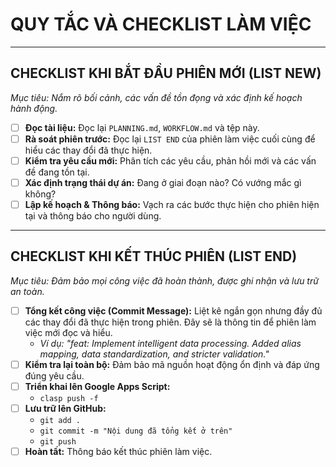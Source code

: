 # QUY TẮC VÀ CHECKLIST LÀM VIỆC

---

## CHECKLIST KHI BẮT ĐẦU PHIÊN MỚI (LIST NEW)

*Mục tiêu: Nắm rõ bối cảnh, các vấn đề tồn đọng và xác định kế hoạch hành động.*

- [ ] **Đọc tài liệu:** Đọc lại `PLANNING.md`, `WORKFLOW.md` và tệp này.
- [ ] **Rà soát phiên trước:** Đọc lại `LIST END` của phiên làm việc cuối cùng để hiểu các thay đổi đã thực hiện.
- [ ] **Kiểm tra yêu cầu mới:** Phân tích các yêu cầu, phản hồi mới và các vấn đề đang tồn tại.
- [ ] **Xác định trạng thái dự án:** Đang ở giai đoạn nào? Có vướng mắc gì không?
- [ ] **Lập kế hoạch & Thông báo:** Vạch ra các bước thực hiện cho phiên hiện tại và thông báo cho người dùng.

---

## CHECKLIST KHI KẾT THÚC PHIÊN (LIST END)

*Mục tiêu: Đảm bảo mọi công việc đã hoàn thành, được ghi nhận và lưu trữ an toàn.*

- [ ] **Tổng kết công việc (Commit Message):** Liệt kê ngắn gọn nhưng đầy đủ các thay đổi đã thực hiện trong phiên. Đây sẽ là thông tin để phiên làm việc mới đọc và hiểu.
    - *Ví dụ: "feat: Implement intelligent data processing. Added alias mapping, data standardization, and stricter validation."*
- [ ] **Kiểm tra lại toàn bộ:** Đảm bảo mã nguồn hoạt động ổn định và đáp ứng đúng yêu cầu.
- [ ] **Triển khai lên Google Apps Script:**
    - `clasp push -f`
- [ ] **Lưu trữ lên GitHub:**
    - `git add .`
    - `git commit -m "Nội dung đã tổng kết ở trên"`
    - `git push`
- [ ] **Hoàn tất:** Thông báo kết thúc phiên làm việc.